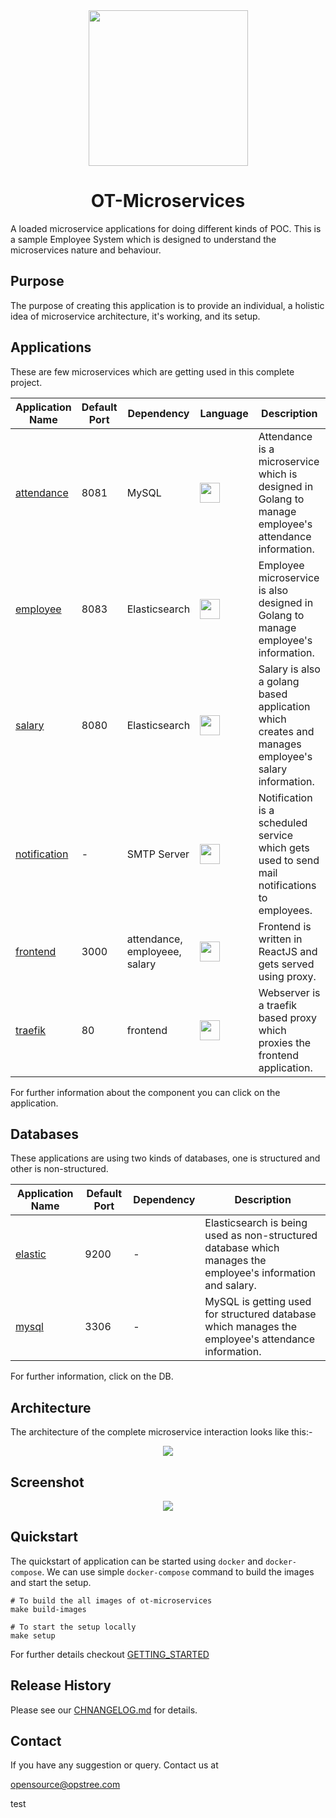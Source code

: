 <div align="center">
  <img src="./static/logo.svg" height="249" width="255">
  <h1>OT-Microservices</h1>
</div>

A loaded microservice applications for doing different kinds of POC. This is a sample Employee System which is designed to understand the microservices nature and behaviour.

## Purpose

The purpose of creating this application is to provide an individual, a holistic idea of microservice architecture, it's working, and its setup.

## Applications

These are few microservices which are getting used in this complete project.

| **Application Name**           | **Default Port** | **Dependency**                | **Language**                                                                                                                                          | **Description**                                                                                       |
|--------------------------------|------------------|-------------------------------|-------------------------------------------------------------------------------------------------------------------------------------------------------|-------------------------------------------------------------------------------------------------------|
| [attendance](./attendance)     | 8081             | MySQL                         | <img src="https://cdn.worldvectorlogo.com/logos/python-5.svg" height="32" width="32">                                                                 | Attendance is a microservice which is designed in Golang to manage employee's attendance information. |
| [employee](./employee)         | 8083             | Elasticsearch                 | <img src="https://cdn.worldvectorlogo.com/logos/gopher.svg" height="32" width="32">                                                                   | Employee microservice is also designed in Golang to manage employee's information.                    |
| [salary](./salary)             | 8080             | Elasticsearch                 | <img src="https://cdn.worldvectorlogo.com/logos/java.svg" height="32" width="32">                                                                     | Salary is also a golang based application which creates and manages employee's salary information.    |
| [notification](./notification) | -                | SMTP Server                   | <img src="https://upload.wikimedia.org/wikipedia/commons/thumb/c/c3/Python-logo-notext.svg/1200px-Python-logo-notext.svg.png" height="32" width="32"> | Notification is a scheduled service which gets used to send mail notifications to employees.          |
| [frontend](./frontend)         | 3000             | attendance, employeee, salary | <img src="https://www.vectorlogo.zone/logos/reactjs/reactjs-icon.svg" height="32" width="32">                                                         | Frontend is written in ReactJS and gets served using proxy.                                           |
| [traefik]()                    | 80               | frontend                      | <img src="https://cdn.worldvectorlogo.com/logos/gopher.svg" height="32" width="32">                                                                   | Webserver is a traefik based proxy which proxies the frontend application.                            |

For further information about the component you can click on the application.

## Databases

These applications are using two kinds of databases, one is structured and other is non-structured.

| **Application Name** | **Default Port** | **Dependency** | **Description**                                                                                               |
|----------------------|------------------|----------------|---------------------------------------------------------------------------------------------------------------|
| [elastic](./elastic) | 9200             | -              | Elasticsearch is being used as non-structured database which manages the employee's information and salary.   |
| [mysql](./mysql)     | 3306             | -              | MySQL is getting used for structured database which manages the employee's attendance information.            |

For further information, click on the DB.

## Architecture

The architecture of the complete microservice interaction looks like this:-

<div align="center">
  <img src="./static/architecture.png">
</div>

## Screenshot

<div align="center">
  <img src="./static/frontend.png">
</div>

## Quickstart

The quickstart of application can be started using `docker` and `docker-compose`. We can use simple `docker-compose` command to build the images and start the setup.

```shell
# To build the all images of ot-microservices
make build-images

# To start the setup locally
make setup
```

For further details checkout [GETTING_STARTED](./GETTING_STARTED.md)

## Release History

Please see our [CHNANGELOG.md](./CHNANGELOG.md) for details.

## Contact

If you have any suggestion or query. Contact us at

opensource@opstree.com

test
